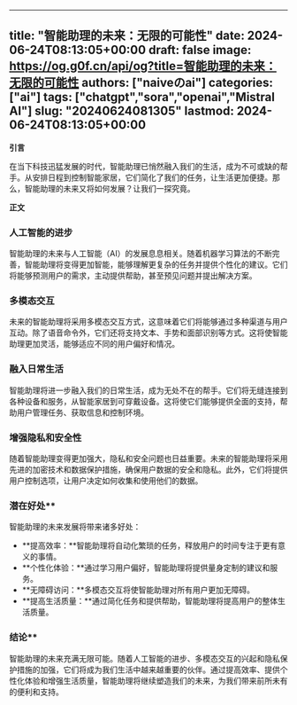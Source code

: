 
---
title: "智能助理的未来：无限的可能性"
date: 2024-06-24T08:13:05+00:00
draft: false
image: https://og.g0f.cn/api/og?title=智能助理的未来：无限的可能性
authors: ["naiveのai"]
categories: ["ai"]
tags: ["chatgpt","sora","openai","Mistral AI"]
slug: "20240624081305"
lastmod: 2024-06-24T08:13:05+00:00
---
**引言**

在当下科技迅猛发展的时代，智能助理已悄然融入我们的生活，成为不可或缺的帮手。从安排日程到控制智能家居，它们简化了我们的任务，让生活更加便捷。那么，智能助理的未来又将如何发展？让我们一探究竟。

**正文**

### 人工智能的进步

智能助理的未来与人工智能（AI）的发展息息相关。随着机器学习算法的不断完善，智能助理将变得更加智能，能够理解更复杂的任务并提供个性化的建议。它们将能够预测用户的需求，主动提供帮助，甚至预见问题并提出解决方案。

### 多模态交互

未来的智能助理将采用多模态交互方式，这意味着它们将能够通过多种渠道与用户互动。除了语音命令外，它们还将支持文本、手势和面部识别等方式。这将使智能助理更加灵活，能够适应不同的用户偏好和情况。

### 融入日常生活

智能助理将进一步融入我们的日常生活，成为无处不在的帮手。它们将无缝连接到各种设备和服务，从智能家居到可穿戴设备。这将使它们能够提供全面的支持，帮助用户管理任务、获取信息和控制环境。

### 增强隐私和安全性

随着智能助理变得更加强大，隐私和安全问题也日益重要。未来的智能助理将采用先进的加密技术和数据保护措施，确保用户数据的安全和隐私。此外，它们将提供用户控制选项，让用户决定如何收集和使用他们的数据。

### 潜在好处**

智能助理的未来发展将带来诸多好处：

- **提高效率：**智能助理将自动化繁琐的任务，释放用户的时间专注于更有意义的事情。
- **个性化体验：**通过学习用户偏好，智能助理将提供量身定制的建议和服务。
- **无障碍访问：**多模态交互将使智能助理对所有用户更加无障碍。
- **提高生活质量：**通过简化任务和提供帮助，智能助理将提高用户的整体生活质量。

### 结论**

智能助理的未来充满无限可能。随着人工智能的进步、多模态交互的兴起和隐私保护措施的加强，它们将成为我们生活中越来越重要的伙伴。通过提高效率、提供个性化体验和增强生活质量，智能助理将继续塑造我们的未来，为我们带来前所未有的便利和支持。